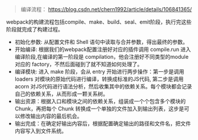 > 编译流程： https://blog.csdn.net/chern1992/article/details/106841365/

webpack的构建流程包括compile、make、build、seal、emit阶段，执行完这些阶段就完成了构建过程。

- 初始化参数: 从配置文件和 Shell 语句中读取与合并参数，得出最终的参数。
- 开始编译: 根据我们的webpack配置注册好对应的插件调用 compile.run 进入编译阶段,在编译的第一阶段是 compilation，他会注册好不同类型的module对应的 factory，不然后面碰到了就不知道如何处理了。
- 编译模块: 进入 make 阶段，会从 entry 开始进行两步操作：第一步是调用 loaders 对模块的原始代码进行编译，转换成标准的JS代码, 第二步是调用 acorn 对JS代码进行语法分析，然后收集其中的依赖关系。每个模块都会记录自己的依赖关系，从而形成一颗关系树。
- 输出资源：根据入口和模块之间的依赖关系，组装成一个个包含多个模块的 Chunk，再把每个 Chunk 转换成一个单独的文件加入到输出列表，这步是可以修改输出内容的最后机会。
- 输出完成：在确定好输出内容后，根据配置确定输出的路径和文件名，把文件内容写入到文件系统。
